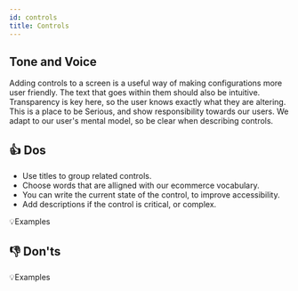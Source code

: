 ```yaml
---
id: controls
title: Controls
---
```


> 

## Tone and Voice

Adding controls to a screen is a useful way of making configurations more user friendly. The text that goes within them should also be intuitive. Transparency is key here, so the user knows exactly what they are altering. This is a place to be Serious, and show responsibility towards our users. We adapt to our user's mental model, so be clear when describing controls.



## 👍 Dos
- Use titles to group related controls.    
- Choose words that are alligned with our ecommerce vocabulary.  
- You can write the current state of the control, to improve accessibility.        
- Add descriptions if the control is critical, or complex.    

💡Examples


## 👎 Don'ts


💡Examples

